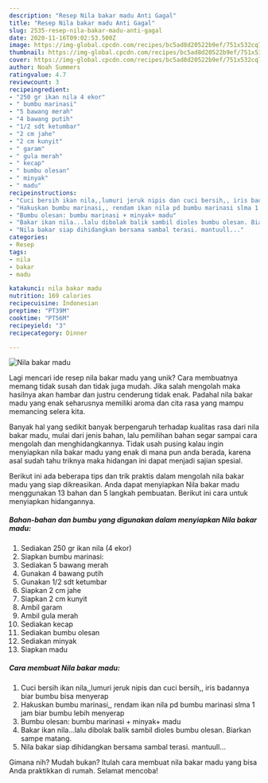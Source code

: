 ```yaml
---
description: "Resep Nila bakar madu Anti Gagal"
title: "Resep Nila bakar madu Anti Gagal"
slug: 2535-resep-nila-bakar-madu-anti-gagal
date: 2020-11-16T09:02:53.500Z
image: https://img-global.cpcdn.com/recipes/bc5ad8d20522b9ef/751x532cq70/nila-bakar-madu-foto-resep-utama.jpg
thumbnail: https://img-global.cpcdn.com/recipes/bc5ad8d20522b9ef/751x532cq70/nila-bakar-madu-foto-resep-utama.jpg
cover: https://img-global.cpcdn.com/recipes/bc5ad8d20522b9ef/751x532cq70/nila-bakar-madu-foto-resep-utama.jpg
author: Noah Summers
ratingvalue: 4.7
reviewcount: 3
recipeingredient:
- "250 gr ikan nila 4 ekor"
- " bumbu marinasi"
- "5 bawang merah"
- "4 bawang putih"
- "1/2 sdt ketumbar"
- "2 cm jahe"
- "2 cm kunyit"
- " garam"
- " gula merah"
- " kecap"
- " bumbu olesan"
- " minyak"
- " madu"
recipeinstructions:
- "Cuci bersih ikan nila,,lumuri jeruk nipis dan cuci bersih,, iris badannya biar bumbu bisa menyerap"
- "Hakuskan bumbu marinasi,, rendam ikan nila pd bumbu marinasi slma 1 jam biar bumbu lebih menyerap"
- "Bumbu olesan: bumbu marinasi + minyak+ madu"
- "Bakar ikan nila...lalu dibolak balik sambil dioles bumbu olesan. Biarkan sampe matang."
- "Nila bakar siap dihidangkan bersama sambal terasi. mantuull..."
categories:
- Resep
tags:
- nila
- bakar
- madu

katakunci: nila bakar madu 
nutrition: 169 calories
recipecuisine: Indonesian
preptime: "PT39M"
cooktime: "PT56M"
recipeyield: "3"
recipecategory: Dinner

---
```



![Nila bakar madu](https://img-global.cpcdn.com/recipes/bc5ad8d20522b9ef/751x532cq70/nila-bakar-madu-foto-resep-utama.jpg)

Lagi mencari ide resep nila bakar madu yang unik? Cara membuatnya memang tidak susah dan tidak juga mudah. Jika salah mengolah maka hasilnya akan hambar dan justru cenderung tidak enak. Padahal nila bakar madu yang enak seharusnya memiliki aroma dan cita rasa yang mampu memancing selera kita.



Banyak hal yang sedikit banyak berpengaruh terhadap kualitas rasa dari nila bakar madu, mulai dari jenis bahan, lalu pemilihan bahan segar sampai cara mengolah dan menghidangkannya. Tidak usah pusing kalau ingin menyiapkan nila bakar madu yang enak di mana pun anda berada, karena asal sudah tahu triknya maka hidangan ini dapat menjadi sajian spesial.


Berikut ini ada beberapa tips dan trik praktis dalam mengolah nila bakar madu yang siap dikreasikan. Anda dapat menyiapkan Nila bakar madu menggunakan 13 bahan dan 5 langkah pembuatan. Berikut ini cara untuk menyiapkan hidangannya.

<!--inarticleads1-->

##### Bahan-bahan dan bumbu yang digunakan dalam menyiapkan Nila bakar madu:

1. Sediakan 250 gr ikan nila (4 ekor)
1. Siapkan  bumbu marinasi:
1. Sediakan 5 bawang merah
1. Gunakan 4 bawang putih
1. Gunakan 1/2 sdt ketumbar
1. Siapkan 2 cm jahe
1. Siapkan 2 cm kunyit
1. Ambil  garam
1. Ambil  gula merah
1. Sediakan  kecap
1. Sediakan  bumbu olesan
1. Sediakan  minyak
1. Siapkan  madu




<!--inarticleads2-->

##### Cara membuat Nila bakar madu:

1. Cuci bersih ikan nila,,lumuri jeruk nipis dan cuci bersih,, iris badannya biar bumbu bisa menyerap
1. Hakuskan bumbu marinasi,, rendam ikan nila pd bumbu marinasi slma 1 jam biar bumbu lebih menyerap
1. Bumbu olesan: bumbu marinasi + minyak+ madu
1. Bakar ikan nila...lalu dibolak balik sambil dioles bumbu olesan. Biarkan sampe matang.
1. Nila bakar siap dihidangkan bersama sambal terasi. mantuull...




Gimana nih? Mudah bukan? Itulah cara membuat nila bakar madu yang bisa Anda praktikkan di rumah. Selamat mencoba!
